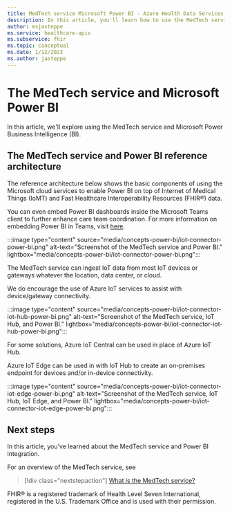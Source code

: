 ```yaml
---
title: MedTech service Microsoft Power BI - Azure Health Data Services
description: In this article, you'll learn how to use the MedTech service and Power BI
author: msjasteppe
ms.service: healthcare-apis
ms.subservice: fhir
ms.topic: conceptual
ms.date: 1/12/2023
ms.author: jasteppe
---
```


# The MedTech service and Microsoft Power BI

In this article, we'll explore using the MedTech service and Microsoft Power Business Intelligence (BI).

## The MedTech service and Power BI reference architecture

The reference architecture below shows the basic components of using the Microsoft cloud services to enable Power BI on top of Internet of Medical Things (IoMT) and Fast Healthcare Interoperability Resources (FHIR&#174;) data.

You can even embed Power BI dashboards inside the Microsoft Teams client to further enhance care team coordination. For more information on embedding Power BI in Teams, visit [here](/power-bi/collaborate-share/service-embed-report-microsoft-teams).

:::image type="content" source="media/concepts-power-bi/iot-connector-power-bi.png" alt-text="Screenshot of the MedTech service and Power BI." lightbox="media/concepts-power-bi/iot-connector-power-bi.png":::

The MedTech service can ingest IoT data from most IoT devices or gateways whatever the location, data center, or cloud.

We do encourage the use of Azure IoT services to assist with device/gateway connectivity.

:::image type="content" source="media/concepts-power-bi/iot-connector-iot-hub-power-bi.png" alt-text="Screenshot of the MedTech service, IoT Hub, and Power BI." lightbox="media/concepts-power-bi/iot-connector-iot-hub-power-bi.png":::

For some solutions, Azure IoT Central can be used in place of Azure IoT Hub.

Azure IoT Edge can be used in with IoT Hub to create an on-premises endpoint for devices and/or in-device connectivity.

:::image type="content" source="media/concepts-power-bi/iot-connector-iot-edge-power-bi.png" alt-text="Screenshot of the MedTech service, IoT Hub, IoT Edge, and Power BI." lightbox="media/concepts-power-bi/iot-connector-iot-edge-power-bi.png":::

## Next steps

In this article, you've learned about the MedTech service and Power BI integration. 

For an overview of the MedTech service, see

> [!div class="nextstepaction"]
> [What is the MedTech service?](overview.md)

FHIR&#174; is a registered trademark of Health Level Seven International, registered in the U.S. Trademark Office and is used with their permission.
